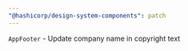 ```yaml
---
"@hashicorp/design-system-components": patch
---
```


`AppFooter` - Update company name in copyright text
